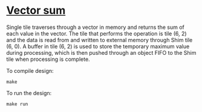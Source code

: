 <!---//===- README.md --------------------------*- Markdown -*-===//
//
// This file is licensed under the Apache License v2.0 with LLVM Exceptions.
// See https://llvm.org/LICENSE.txt for license information.
// SPDX-License-Identifier: Apache-2.0 WITH LLVM-exception
//
// Copyright (C) 2022, Advanced Micro Devices, Inc.
// 
//===----------------------------------------------------------------------===//-->

# <ins>Vector sum</ins>

Single tile traverses through a vector in memory and returns the sum of each value in the vector. The tile that performs the operation is tile (6, 2) and the data is read from and written to external memory through Shim tile (6, 0). A buffer in tile (6, 2) is used to store the temporary maximum value during processing, which is then pushed through an object FIFO to the Shim tile when processing is complete.


To compile design:
```
make
```

To run the design:
```
make run
```
